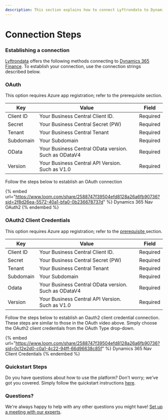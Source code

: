 ```yaml
---
description: This section explains how to connect Lyftrondata to Dynamics 365 Finance.
---
```


# Connection Steps

### Establishing a connection

[Lyftrondata](https://www.lyftrondata.com) offers the following methods connecting to [Dynamics 365 Finance](https://www.lyftrondata.com/integration/finance-analytics/dynamics-365-finance). To establish your connection, use the connection strings described below.

### OAuth

This option requires Azure app registration; refer to the prerequisite section.

| Key       | Value                                                | Field    |
| --------- | ---------------------------------------------------- | -------- |
| Client ID | Your Business Central Client ID.                     | Required |
| Secret    | Your Business Central Secret (PW)                    | Required |
| Tenant    | Your Business Central Tenant                         | Required |
| Subdomain | Your Subdomain                                       | Required |
| OData     | Your Business Central OData version. Such as ODataV4 | Required |
| Version   | Your Business Central API Version. Such as V1.0      | Required |

Follow the steps below to establish an OAuth connection

{% embed url="https://www.loom.com/share/2588747f39504efd8128a26a6fb90736?sid=2f8d26ea-5572-40a1-bfa0-0b236678737d" %}
Dynamics 365 Nav OAuth2
{% endembed %}

### OAuth2 Client Credentials

This option requires Azure app registration; refer to the [prerequisite ](prerequisite.md)section.

| Key       | Value                                                | Field    |
| --------- | ---------------------------------------------------- | -------- |
| Client ID | Your Business Central Client ID.                     | Required |
| Secret    | Your Business Central Secret (PW)                    | Required |
| Tenant    | Your Business Central Tenant                         | Required |
| Subdomain | Your Subdomain                                       | Required |
| Odata     | Your Business Central OData version. Such as ODataV4 | Required |
| Version   | Your Business Central API Version. Such as V1.0      | Required |

Follow the steps below to establish an Oauth2 client credential connection. These steps are similar to those in the OAuth video above. Simply choose the OAuth2 client credentials from the OAuth Type drop-down.

{% embed url="https://www.loom.com/share/2588747f39504efd8128a26a6fb90736?sid=0c12e2d0-c0a1-4c22-94ff-66d96638c85f" %}
Dynamics 365 Nav Client Credentials
{% endembed %}

### Quickstart Steps

Do you have questions about how to use the platform? Don't worry; we've got you covered. Simply follow the quickstart instructions [here](./).

### Questions? <a href="#questions" id="questions"></a>

We're always happy to help with any other questions you might have! [Set up a meeting with our experts](https://www.lyftrondata.com/book-a-meeting/).
